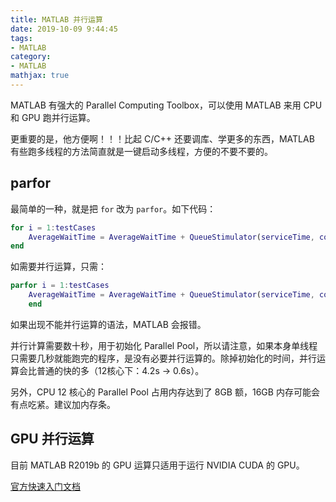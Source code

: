 ```yaml
---
title: MATLAB 并行运算
date: 2019-10-09 9:44:45
tags:
- MATLAB
category:
- MATLAB
mathjax: true
---
```


MATLAB 有强大的 Parallel Computing Toolbox，可以使用 MATLAB 来用 CPU 和 GPU 跑并行运算。

更重要的是，他方便啊！！！比起 C/C++ 还要调库、学更多的东西，MATLAB 有些跑多线程的方法简直就是一键启动多线程，方便的不要不要的。

## parfor

最简单的一种，就是把 `for` 改为 `parfor`。如下代码：

```m
for i = 1:testCases
    AverageWaitTime = AverageWaitTime + QueueStimulator(serviceTime, comeTime) / testCases;
end
```

如需要并行运算，只需：

```m
parfor i = 1:testCases
    AverageWaitTime = AverageWaitTime + QueueStimulator(serviceTime, comeTime) / testCases;
    end
```

如果出现不能并行运算的语法，MATLAB 会报错。

并行计算需要数十秒，用于初始化 Parallel Pool，所以请注意，如果本身单线程只需要几秒就能跑完的程序，是没有必要并行运算的。除掉初始化的时间，并行运算会比普通的快的多（12核心下：4.2s -> 0.6s）。

另外，CPU 12 核心的 Parallel Pool 占用内存达到了 8GB 额，16GB 内存可能会有点吃紧。建议加内存条。

## GPU 并行运算

目前 MATLAB R2019b 的 GPU 运算只适用于运行 NVIDIA CUDA 的 GPU。

[官方快速入门文档](https://ww2.mathworks.cn/solutions/gpu-computing/getting-started.html)


